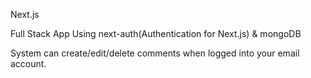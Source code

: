 Next.js

Full Stack App Using next-auth(Authentication for Next.js) & mongoDB

System can create/edit/delete comments when logged into your email account.
